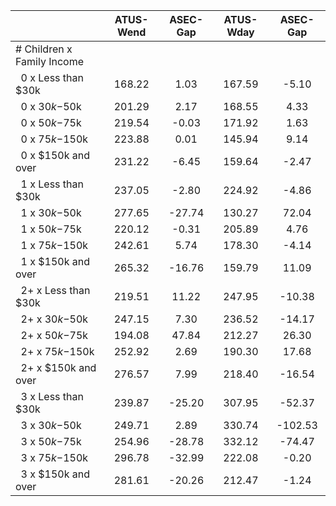 
|                      |    ATUS-Wend |     ASEC-Gap |    ATUS-Wday |     ASEC-Gap |
| -------------------- | :----------: | :----------: | :----------: | :----------: |
| # Children x Family Income |              |              |              |              |
| &nbsp;&nbsp;0 x Less than $30k |       168.22 |         1.03 |       167.59 |        -5.10 |
| &nbsp;&nbsp;0 x $30k-$50k |       201.29 |         2.17 |       168.55 |         4.33 |
| &nbsp;&nbsp;0 x $50k-$75k |       219.54 |        -0.03 |       171.92 |         1.63 |
| &nbsp;&nbsp;0 x $75k-$150k |       223.88 |         0.01 |       145.94 |         9.14 |
| &nbsp;&nbsp;0 x $150k and over |       231.22 |        -6.45 |       159.64 |        -2.47 |
| &nbsp;&nbsp;1 x Less than $30k |       237.05 |        -2.80 |       224.92 |        -4.86 |
| &nbsp;&nbsp;1 x $30k-$50k |       277.65 |       -27.74 |       130.27 |        72.04 |
| &nbsp;&nbsp;1 x $50k-$75k |       220.12 |        -0.31 |       205.89 |         4.76 |
| &nbsp;&nbsp;1 x $75k-$150k |       242.61 |         5.74 |       178.30 |        -4.14 |
| &nbsp;&nbsp;1 x $150k and over |       265.32 |       -16.76 |       159.79 |        11.09 |
| &nbsp;&nbsp;2+ x Less than $30k |       219.51 |        11.22 |       247.95 |       -10.38 |
| &nbsp;&nbsp;2+ x $30k-$50k |       247.15 |         7.30 |       236.52 |       -14.17 |
| &nbsp;&nbsp;2+ x $50k-$75k |       194.08 |        47.84 |       212.27 |        26.30 |
| &nbsp;&nbsp;2+ x $75k-$150k |       252.92 |         2.69 |       190.30 |        17.68 |
| &nbsp;&nbsp;2+ x $150k and over |       276.57 |         7.99 |       218.40 |       -16.54 |
| &nbsp;&nbsp;3 x Less than $30k |       239.87 |       -25.20 |       307.95 |       -52.37 |
| &nbsp;&nbsp;3 x $30k-$50k |       249.71 |         2.89 |       330.74 |      -102.53 |
| &nbsp;&nbsp;3 x $50k-$75k |       254.96 |       -28.78 |       332.12 |       -74.47 |
| &nbsp;&nbsp;3 x $75k-$150k |       296.78 |       -32.99 |       222.08 |        -0.20 |
| &nbsp;&nbsp;3 x $150k and over |       281.61 |       -20.26 |       212.47 |        -1.24 |

